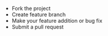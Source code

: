 - Fork the project
- Create feature branch
- Make your feature addition or bug fix
- Submit a pull request
